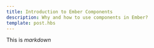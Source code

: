 ```yaml
---
title: Introduction to Ember Components
description: Why and how to use components in Ember?
template: post.hbs
---
```


This is *markdown*
